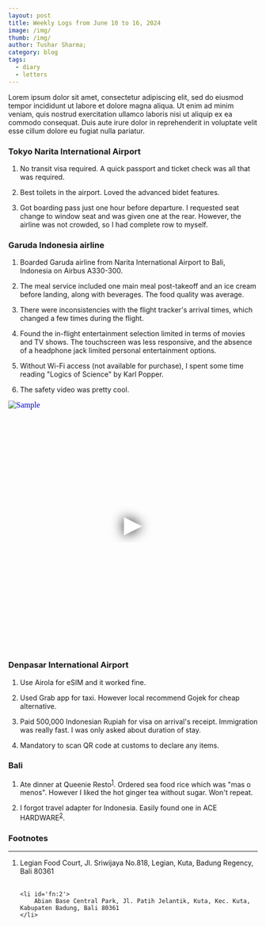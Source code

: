 ```yaml
---
layout: post
title: Weekly Logs from June 10 to 16, 2024
image: /img/
thumb: /img/
author: Tushar Sharma;
category: blog
tags:
  - diary
  - letters
---
```


Lorem ipsum dolor sit amet, consectetur adipiscing elit, sed do eiusmod tempor incididunt ut labore et dolore magna aliqua. Ut enim ad minim veniam, quis nostrud exercitation ullamco laboris nisi ut aliquip ex ea commodo consequat. Duis aute irure dolor in reprehenderit in voluptate velit esse cillum dolore eu fugiat nulla pariatur.<!-- truncate_here -->


### Tokyo Narita International Airport

1. No transit visa required.  A quick passport and ticket check was all that was required.

2. Best toilets in the airport. Loved the advanced bidet features.

3. Got boarding pass just one hour before departure. I requested seat change to window seat and was given one at the rear. However, the airline was not crowded, so I had complete row to myself.

### Garuda Indonesia airline

1. Boarded Garuda airline from Narita International Airport to Bali, Indonesia on Airbus A330-300.

2. The meal service included one main meal post-takeoff and an ice cream before landing, along with beverages. The food quality was average.

3. There were inconsistencies with the flight tracker's arrival times, which changed a few times during the flight.

4. Found the in-flight entertainment selection limited in terms of movies and TV shows. The touchscreen was less responsive, and the absence of a headphone jack limited personal entertainment options.

5. Without Wi-Fi access (not available for purchase), I spent some time reading "Logics of Science" by Karl Popper.

7. The safety video was pretty cool.

<iframe
  style="position: relative;  width: 100%;" 
   height="500"
  src="https://www.youtube.com/embed/COVX8V5wnnI?autoplay=1"
  srcdoc="<style>*{padding:0;margin:0;overflow:hidden}html,body{height:100%}img,span{position:absolute;width:100%;top:0;bottom:0;margin:auto}span{height:1.5em;text-align:center;font:48px/1.5 sans-serif;color:white;text-shadow:0 0 0.5em black}</style><a href=https://www.youtube.com/embed/COVX8V5wnnI?autoplay=1><img src=https://img.youtube.com/vi/COVX8V5wnnI/hqdefault.jpg alt='Sample'><span>▶</span></a>"
  frameborder="0"
  allow="accelerometer; autoplay; encrypted-media; gyroscope; picture-in-picture"
  allowfullscreen
  title="Garuda Indonesia Safety Video"
></iframe><br>

### Denpasar International Airport

1. Use Airola for eSIM and it worked fine.

2. Used Grab app for taxi. However local recommend Gojek for cheap alternative.

3. Paid 500,000 Indonesian Rupiah for visa on arrival's receipt. Immigration was really fast. I was only asked about duration of stay.

4. Mandatory to scan QR code at customs to declare any items.

### Bali

1. Ate dinner at Queenie Resto<sup id='fnref:1'><a href='#fn:1' rel='footnote'>1</a></sup>. Ordered sea food rice which was "mas o menos". However I liked the hot ginger tea without sugar. Won't repeat.

2. I forgot travel adapter for Indonesia. Easily found one in ACE HARDWARE<sup id='fnref:1'><a href='#fn:2' rel='footnote'>2</a></sup>.

<div class='footnotes'><h3>Footnotes</h3><hr />
  <ol>
    <li id='fn:1'>
        Legian Food Court, Jl. Sriwijaya No.818, Legian, Kuta, Badung Regency, Bali 80361
    </li><br>

    <li id='fn:2'>
        Abian Base Central Park, Jl. Patih Jelantik, Kuta, Kec. Kuta, Kabupaten Badung, Bali 80361
    </li>

  </ol>
</div>